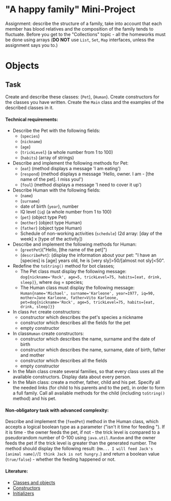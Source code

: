 # "A happy family" Mini-Project

Assignment: describe the structure of a family, take into account that each member has blood relatives and the
composition of the family tends to fluctuate.
Before you get to the "Collections" topic - all the homeworks must be done using arrays (**DO NOT**
use  `List`, `Set`, `Map` interfaces, unless the assignment says you to.)

# Objects

## Task

Create and describe these classes:  (`Pet`), (`Human`). Create constructors for the classes you have written. Create
the `Main` class and the examples of the described classes in it.

#### Technical requirements:

- Describe the Pet with the following fields:
    - (`species`)
    - (`nickname`)
    - (`age`)
    - (`trickLevel`) (a whole number from 1 to 100)
    - (`habits`) (array of strings)
- Describe and implement the following methods for Pet:
    - (`eat`) (method displays a message 'I am eating')
    - (`respond`) (method displays a message 'Hello, owner. I am - [the name of the pet]. I miss you!')
    - (`foul`) (method displays a message 'I need to cover it up')
- Describe Human with the following fields:
    - (`name`)
    - (`surname`)
    - date of birth (`year`), number
    - IQ level (`iq`) (a whole number from 1 to 100)
    - (`pet`) (object type Pet)
    - (`mother`) (object type Human)
    - (`father`) (object type Human)
    - Schedule of non-working activities (`schedule`) (2d array: [day of the week] x [type of the activity])
- Describe and implement the following methods for Human:
    - (`greetPet`)("Hello, [the name of the pet]")
    - (`describePet`): (display the information about your pet: "I have an [species] is [age] years old, he
      is [very sly]>50/[almost not sly]<50".
- Redefine the  `toString()` method for bot classes;
    - The Pet class must display the following
      message: `dog{nickname='Rock', age=5, trickLevel=75, habits=[eat, drink, sleep]}`, where `dog` = species;
    - The Human class must display the following
      message: `Human{name='Michael', surname='Karleone', year=1977, iq=90, mother=Jane Karleone, father=Vito Karleone, pet=dog{nickname='Rock', age=5, trickLevel=75, habits=[eat, drink, sleep]}}`
- In class `Pet` create constructors:
    - constructor which describes the pet's species a nickname
    - constructor which describes all the fields for the pet
    - empty constructor
- In class`Human` create constructors:
    - constructor which describes the name, surname and the date of birth
    - constructor which describes the name, surname, date of birth, father and mother
    - constructor which describes all the fields
    - empty constructor
- In the Main class create several families, so that every class uses all the available constructors. Display data about
  every person.
- In the Main class: create a mother, father, child and his pet. Specify all the needed links (for child to his parents
  and to the pet), in order to form a full family. Call all available methods for the child (including  `toString()`
  method) and his pet.

#### Non-obligatory task with advanced complexity:

Describe and implement the  (`feedPet`) method in the Human class, which accepts a logical boolean type as a
parameter ("isn't it time for feeding "). If it is time - the owner feeds the pet, if not - the trick level is compared
to a pseudorandom number of 0-100 using `java.util.Random` and the owner feeds the pet if the trick level is greater
than the generated number. The method should display the following
result: (`Hm... I will feed Jack's [animal name]/`/`I think Jack is not hungry.`) and return a boolean
value (`true/false`) - whether the feeding happened or not.

#### Literature:

- [Classes and objects](https://www.geeksforgeeks.org/classes-objects-java/)
- [Constructors](https://www.w3schools.com/java/java_constructors.asp)
- [Initializers](https://www.dummies.com/programming/java/what-is-an-initializer-in-java/)
